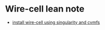 # Wire-cell lean note

 - [install wire-cell using singularity and cvmfs](https://github.com/HaiwangYu/wc-learn-notes/blob/master/install-wirecell-sigularity.md)
